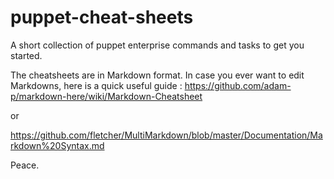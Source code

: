 # puppet-cheat-sheets
A short collection of puppet enterprise commands and tasks to get you started.


The cheatsheets are in Markdown format. In case you ever want to edit Markdowns, here is a quick useful guide : https://github.com/adam-p/markdown-here/wiki/Markdown-Cheatsheet

or

https://github.com/fletcher/MultiMarkdown/blob/master/Documentation/Markdown%20Syntax.md


Peace.
